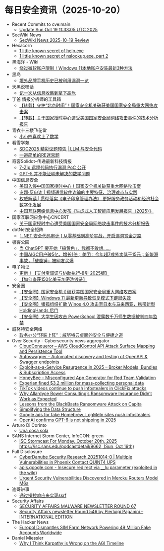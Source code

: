 # 每日安全资讯（2025-10-20）

- Recent Commits to cve:main
  - [Update Sun Oct 19 11:33:05 UTC 2025](https://github.com/trickest/cve/commit/28412191c7daf76cbe33cb5ee2c1932bd327205b)
- SecWiki News
  - [SecWiki News 2025-10-19 Review](http://www.sec-wiki.com/?2025-10-19)
- Hexacorn
  - [1 little known secret of help.exe](https://www.hexacorn.com/blog/2025/10/19/1-little-known-secret-of-help-exe/)
  - [1 little known secret of nslookup.exe, part 2](https://www.hexacorn.com/blog/2025/10/19/1-little-known-secret-of-nslookup-exe-2/)
- 黑海洋 - Wiki
  - [绕过微软账户限制！Windows 11本地账户安装最新3种方法](https://blog.upx8.com/4880)
- 黑鸟
  - [境外品牌手机历史已被利用漏洞一览](https://mp.weixin.qq.com/s?__biz=MzAxOTM1MDQ1NA==&mid=2451183064&idx=1&sn=fa229cb96d792d62e9da8659e8d957f6)
- 天黑说嘿话
  - [记一次从信息收集到拿下高危](https://mp.weixin.qq.com/s?__biz=MzI5NTQ5MTAzMA==&mid=2247484761&idx=1&sn=28d4d84748ea445971c398e7ceec6677)
- 丁爸 情报分析师的工具箱
  - [【转载】守护“北京时间”！国家安全机关破获美国国家安全局重大网络攻击案](https://mp.weixin.qq.com/s?__biz=MzI2MTE0NTE3Mw==&mid=2651152553&idx=1&sn=22e097f49620d4e61f2c60d7a54fb4b1)
  - [【转载】关于国家授时中心遭受美国国家安全局网络攻击事件的技术分析报告](https://mp.weixin.qq.com/s?__biz=MzI2MTE0NTE3Mw==&mid=2651152553&idx=2&sn=42f99f295fe8cb8c07b7aa80fb72edd4)
- 青衣十三楼飞花堂
  - [小小四喜欢上了数学](https://mp.weixin.qq.com/s?__biz=MzUzMjQyMDE3Ng==&mid=2247488715&idx=1&sn=fc214010e130b4ac448be6aefe8fa35a)
- 看雪学苑
  - [SDC2025 精彩议题预告 | LLM 与安全代码](https://mp.weixin.qq.com/s?__biz=MjM5NTc2MDYxMw==&mid=2458602168&idx=1&sn=85069bd0229cab44f259a7b819f3890f)
  - [一道简单的RE迷宫题](https://mp.weixin.qq.com/s?__biz=MjM5NTc2MDYxMw==&mid=2458602168&idx=2&sn=fc97ad3bbfd1fcb697f15859ee4d348d)
- 奇客Solidot–传递最新科技情报
  - [7-Zip 远程代码执行漏洞 PoC 公开](https://www.solidot.org/story?sid=82582)
  - [GPT-5 并不能证明未解决的数学问题](https://www.solidot.org/story?sid=82581)
- 中国信息安全
  - [美国入侵中国国家授时中心！国家安全机关破获重大网络攻击案](https://mp.weixin.qq.com/s?__biz=MzA5MzE5MDAzOA==&mid=2664251237&idx=1&sn=8dcbfe9030a057a504d6bdb828f2d86a)
  - [专题·反电诈 | 视频通信软件诈骗的主要特征、治理难点与实践](https://mp.weixin.qq.com/s?__biz=MzA5MzE5MDAzOA==&mid=2664251237&idx=2&sn=c668ad3d9080f1867c082a6091bd7ea2)
  - [权威解读 | 贯彻落实《电子印章管理办法》 更好服务政务活动和经济社会数字化发展](https://mp.weixin.qq.com/s?__biz=MzA5MzE5MDAzOA==&mid=2664251237&idx=3&sn=a5f27f636a4f17827b7baaed3ba2184e)
  - [中国互联网络信息中心发布《生成式人工智能应用发展报告（2025）》](https://mp.weixin.qq.com/s?__biz=MzA5MzE5MDAzOA==&mid=2664251237&idx=4&sn=996bffa7628b3ace5130e55d8bab5975)
- 国家互联网应急中心CNCERT
  - [关于国家授时中心遭受美国国家安全局网络攻击事件的技术分析报告](https://mp.weixin.qq.com/s?__biz=MzIwNDk0MDgxMw==&mid=2247500738&idx=1&sn=15a3608cceb8f229a656a2743e66ef8b)
- dotNet安全矩阵
  - [[ .NET 安全代码审计 ] 从零基础到高阶实战，开启漏洞赏金之路](https://mp.weixin.qq.com/s?__biz=MzUyOTc3NTQ5MA==&mid=2247500826&idx=1&sn=384e28799a8cb113e496fb1e14a07068)
- 极客公园
  - [当 ChatGPT 要开始「搞黄色」，我都不敢想......](https://mp.weixin.qq.com/s?__biz=MTMwNDMwODQ0MQ==&mid=2653088687&idx=1&sn=accf8e0c73ce9f0d0db38d5a9d3565bf)
  - [中国AIGC用户破5亿，增长1倍；美团：今年超7成外卖低于15元；新能源事故，「破窗锤」被网友买爆](https://mp.weixin.qq.com/s?__biz=MTMwNDMwODQ0MQ==&mid=2653088684&idx=1&sn=de91c6bc314252c4cd0bba18a2e19ef2)
- 电子物证
  - [更新！【支付宝调证与协助执行指引 2025版】](https://mp.weixin.qq.com/s?__biz=MzAwNDcwMDgzMA==&mid=2651048656&idx=1&sn=fad9928cd525b60578d02795ff56f372)
  - [【如何查获150亿美元加密洗钱链】](https://mp.weixin.qq.com/s?__biz=MzAwNDcwMDgzMA==&mid=2651048656&idx=2&sn=00dd86dd94d2144b03e970c723f51eac)
- 安全圈
  - [【安全圈】国家安全机关破获美国国家安全局重大网络攻击案](https://mp.weixin.qq.com/s?__biz=MzIzMzE4NDU1OQ==&mid=2652072291&idx=1&sn=e4517666c644c100ff5f018f20771b6b)
  - [【安全圈】Windows 11 最新更新导致恢复模式下键鼠失效](https://mp.weixin.qq.com/s?__biz=MzIzMzE4NDU1OQ==&mid=2652072291&idx=2&sn=43d7dcb1a770a36422f67b852aa42553)
  - [【安全圈】银狐组织扩散 Winos 4.0 攻击至日本与马来西亚，携带新型 HoldingHands 后门](https://mp.weixin.qq.com/s?__biz=MzIzMzE4NDU1OQ==&mid=2652072291&idx=3&sn=7b40deaad476d5d3d94f363b9f09d1a9)
  - [【安全圈】大学生因攻击 PowerSchool 泄露数千万师生数据被判四年监禁](https://mp.weixin.qq.com/s?__biz=MzIzMzE4NDU1OQ==&mid=2652072291&idx=4&sn=7071759ebcb303973afb7a296a66ffbe)
- 威努特安全网络
  - [政务办公“轻装上阵”：威努特云桌面的安全与便捷之道](https://mp.weixin.qq.com/s?__biz=MzAwNTgyODU3NQ==&mid=2651136520&idx=1&sn=973d7c2c6b6427c2a4abeb8c5940fcb6)
- Over Security - Cybersecurity news aggregator
  - [CloudConqueror – AWS CloudControl API Attack Surface Mapping and Persistence Tool](https://www.darknet.org.uk/2025/10/cloudconqueror-aws-cloudcontrol-api-attack-surface-mapping-and-persistence-tool/)
  - [Autoswagger – Automated discovery and testing of OpenAPI & Swagger endpoints](https://www.darknet.org.uk/2025/10/autoswagger-automated-discovery-and-testing-of-openapi-swagger-endpoints/)
  - [Exploit-as-a-Service Resurgence in 2025 – Broker Models, Bundles & Subscription Access](https://www.darknet.org.uk/2025/10/exploit-as-a-service-resurgence-in-2025-broker-models-bundles-subscription-access/)
  - [HoneyBee – Misconfigured App Generator for Red Team Validation](https://www.darknet.org.uk/2025/10/honeybee-misconfigured-app-generator-for-red-team-validation/)
  - [Experian fined $3.2 million for mass-collecting personal data](https://www.bleepingcomputer.com/news/legal/experian-fined-32-million-for-mass-collecting-personal-data/)
  - [TikTok videos continue to push infostealers in ClickFix attacks](https://www.bleepingcomputer.com/news/security/tiktok-videos-continue-to-push-infostealers-in-clickfix-attacks/)
  - [Why Allardyce Bower Consulting’s Ransomware Insurance Didn’t Work as Expected](https://www.suspectfile.com/why-allardyce-bower-consultings-ransomware-insurance-didnt-work-as-expected/)
  - [Lessons from the BlackBasta Ransomware Attack on Capita](https://blog.bushidotoken.net/2025/10/lessons-from-blackbasta-ransomware.html)
  - [Simplifying the Data Structure](https://www.adainese.it/blog/2025/10/19/simplifying-the-data-structure/)
  - [Google ads for fake Homebrew, LogMeIn sites push infostealers](https://www.bleepingcomputer.com/news/security/google-ads-for-fake-homebrew-logmein-sites-push-infostealers/)
  - [OpenAI confirms GPT-6 is not shipping in 2025](https://www.bleepingcomputer.com/news/artificial-intelligence/openai-confirms-gpt-6-is-not-shipping-in-2025/)
- Arturo Di Corinto
  - [Una cosa sola](https://dicorinto.it/articoli/recensioni/una-cosa-sola/)
- SANS Internet Storm Center, InfoCON: green
  - [ISC Stormcast For Monday, October 20th, 2025 https://isc.sans.edu/podcastdetail/9662, (Sun, Oct 19th)](https://isc.sans.edu/diary/rss/32382)
- Full Disclosure
  - [CyberDanube Security Research 20251014-0 | Multiple Vulnerabilities in Phoenix Contact QUINT4 UPS](https://seclists.org/fulldisclosure/2025/Oct/12)
  - [apis.google.com - Insecure redirect via __lu parameter	(exploited in the wild)](https://seclists.org/fulldisclosure/2025/Oct/11)
  - [Urgent Security Vulnerabilities Discovered in Mercku Routers Model M6a](https://seclists.org/fulldisclosure/2025/Oct/10)
- 迪哥讲事
  - [通过操控响应来实现ssrf](https://mp.weixin.qq.com/s?__biz=MzIzMTIzNTM0MA==&mid=2247498434&idx=1&sn=c1770705d8fc605513a09d38531e8afe)
- Security Affairs
  - [SECURITY AFFAIRS MALWARE NEWSLETTER ROUND 67](https://securityaffairs.com/183596/malware/security-affairs-malware-newsletter-round-67.html)
  - [Security Affairs newsletter Round 546 by Pierluigi Paganini – INTERNATIONAL EDITION](https://securityaffairs.com/183591/breaking-news/security-affairs-newsletter-round-546-by-pierluigi-paganini-international-edition.html)
- The Hacker News
  - [Europol Dismantles SIM Farm Network Powering 49 Million Fake Accounts Worldwide](https://thehackernews.com/2025/10/europol-dismantles-sim-farm-network.html)
- Daniel Miessler
  - [Why I Think Karpathy is Wrong on the AGI Timeline](https://danielmiessler.com/blog/thoughts-on-karpathy-dwarkesh-podcast?utm_source=rss&utm_medium=feed&utm_campaign=website)

